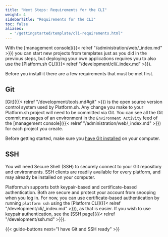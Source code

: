 ```yaml
---
title: "Next Steps: Requirements for the CLI"
weight: 4
sidebarTitle: "Requirements for the CLI"
toc: false
aliases:
  - "/gettingstarted/template/cli-requirements.html"
---
```


With the [management console]({{< relref "/administration/web/_index.md" >}}) you can start new projects from templates just as you did in the previous steps, but deploying your own applications requires you to also use the [Platform.sh CLI]({{< relref "/development/cli/_index.md" >}}).

Before you install it there are a few requirements that must be met first.

## Git

[Git]({{< relref "/development/tools.md#git" >}}) is the open source version control system used by Platform.sh. Any change you make to your Platform.sh project will need to be committed via Git. You can see all the Git commit messages of an environment in the `Environment Activity` feed of the [management console]({{< relref "/administration/web/_index.md" >}}) for each project you create.

Before getting started, make sure you [have Git installed](https://git-scm.com/) on your computer.

## SSH

You will need Secure Shell (SSH) to securely connect to your Git repository and environments.  SSH clients are readily available for every platform, and may already be installed on your computer.

Platform.sh supports both keypair-based and certificate-based authentication.  Both are secure and protect your account from snooping when you log in.  For now, you can use certificate-based authentication by running `platform ssh` using the [Platform CLI]({{< relref "/development/cli/_index.md" >}}), as that is easier.  If you wish to use keypair authentication, see the [SSH page]({{< relref "/development/ssh.md" >}}).

{{< guide-buttons next="I have Git and SSH ready" >}}

